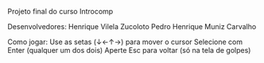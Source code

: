Projeto final do curso Introcomp

Desenvolvedores:
Henrique Vilela Zucoloto
Pedro Henrique Muniz Carvalho

Como jogar:
Use as setas (↓←↑→) para mover o cursor
Selecione com Enter (qualquer um dos dois)
Aperte Esc para voltar (só na tela de golpes)